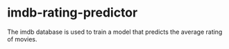 # imdb-rating-predictor
The imdb database is used to train a model that predicts the average rating of movies.
